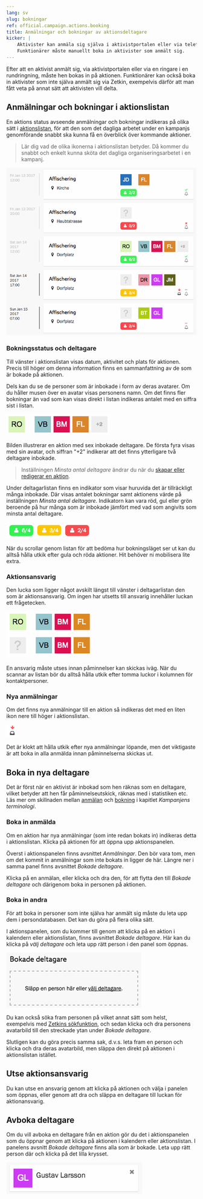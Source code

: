 ```yaml
---
lang: sv
slug: bokningar
ref: official.campaign.actions.booking
title: Anmälningar och bokningar av aktionsdeltagare
kicker: |
    Aktivister kan anmäla sig själva i aktivistportalen eller via telefon.
    Funktionärer måste manuellt boka in aktivister som anmält sig.
---
```


Efter att en aktivist anmält sig, via aktivistportalen eller via en ringare i
en rundringning, måste hen bokas in på aktionen. Funktionärer kan också boka
in aktivister som inte själva anmält sig via Zetkin, exempelvis därför att man
fått veta på annat sätt att aktivisten vill delta.

## Anmälningar och bokningar i aktionslistan
En aktions status avseende anmälningar och bokningar indikeras på olika sätt i
[aktionslistan](../#organisera-med-aktionslistan), för att den som det dagliga
arbetet under en kampanjs genomförande snabbt ska kunna få en överblick över
kommande aktioner.

> Lär dig vad de olika ikonerna i aktionslistan betyder. Då kommer du snabbt
> och enkelt kunna sköta det dagliga organiseringsarbetet i en kampanj.

![Indikatorer i aktionslistan](./indikatorer-i-aktionslistan.png)

### Bokningsstatus och deltagare
Till vänster i aktionslistan visas datum, aktivitet och plats för aktionen.
Precis till höger om denna information finns en sammanfattning av de som
är bokade på aktionen.

Dels kan du se de personer som är inbokade i form av deras avatarer. Om du
håller musen över en avatar visas personens namn. Om det finns fler bokningar än
vad som kan visas direkt i listan indikeras antalet med en siffra sist i listan.

![Deltagare](./deltagare.png)

Bilden illustrerar en aktion med sex inbokade deltagare. De första fyra visas
med sin avatar, och siffran "+2" indikerar att det finns ytterligare två
deltagare inbokade.

> Inställningen _Minsta antal deltagare_ ändrar du när du [skapar eller
> redigerar en aktion](../skapa-och-redigera).

Under deltagarlistan finns en indikator som visar huruvida det är tillräckligt
många inbokade. Där visas antalet bokningar samt aktionens värde på
inställningen _Minsta antal deltagare_. Indikatorn kan vara röd, gul eller
grön beroende på hur många som är inbokade jämfört med vad som angivits som
minsta antal deltagare.

![Bokningsstatus](./bokningsstatus.png)

När du scrollar genom listan för att bedöma hur bokningsläget ser ut kan du
alltså hålla utkik efter gula och röda aktioner. Hit behöver ni mobilisera
lite extra.

### Aktionsansvarig
Den lucka som ligger något avskilt längst till vänster i deltagarlistan den som
är aktionsansvarig. Om ingen har utsetts till ansvarig innehåller luckan ett
frågetecken.

![Aktionsansvarig](./ansvarig.png)

En ansvarig måste utses innan påminnelser kan skickas iväg. När du scannar
av listan bör du alltså hålla utkik efter tomma luckor i kolumnen för
kontaktpersoner.

### Nya anmälningar
Om det finns nya anmälningar till en aktion så indikeras det med en liten ikon
nere till höger i aktionslistan.

![Nya anmälningar](./anmalningar.png)

Det är klokt att hålla utkik efter nya anmälningar löpande, men det viktigaste
är att boka in alla anmälda innan påminnelserna skickas ut.

## Boka in nya deltagare
Det är först när en aktivist är inbokad som hen räknas som en deltagare, vilket
betyder att hen får påminnelseutskick, räknas med i statistiken etc. Läs mer om
skillnaden mellan [anmälan](../../grunderna#anmlan) och [bokning](../../grunderna#bokning)
i kapitlet _Kampanjens terminologi_.

### Boka in anmälda
Om en aktion har nya anmälningar (som inte redan bokats in) indikeras detta i
aktionslistan. Klicka på aktionen för att öppna upp aktionspanelen.

Överst i aktionspanelen finns avsnittet _Anmälningar_. Den bör vara tom, men
om det kommit in anmälningar som inte bokats in ligger de här. Längre ner i
samma panel finns avsnittet _Bokade deltagare_.

Klicka på en anmälan, eller klicka och dra den, för att flytta den till _Bokade
deltagare_ och därigenom boka in personen på aktionen.

### Boka in andra
För att boka in personer som inte själva har anmält sig måste du leta upp dem
i persondatabasen. Det kan du göra på flera olika sätt.

I aktionspanelen, som du kommer till genom att klicka på en aktion i kalendern
eller aktionslistan, finns avsnittet _Bokade deltagare_. Här kan du klicka på
_välj deltagare_ och leta upp rätt person i den panel som öppnas.

![Välj deltagare](./valj-deltagare.png)

Du kan också söka fram personen på vilket annat sätt som helst, exempelvis med
[Zetkins sökfunktion](/sv/for-funktionarer/zetkin-organize/sok/), och sedan
klicka och dra personens avatarbild till den streckade ytan under _Bokade
deltagare_.

Slutligen kan du göra precis samma sak, d.v.s. leta fram en person och klicka
och dra deras avatarbild, men släppa den direkt på aktionen i aktionslistan
istället.

## Utse aktionsansvarig
Du kan utse en ansvarig genom att klicka på aktionen och välja i panelen som
öppnas, eller genom att dra och släppa en deltagare till luckan för
aktionansvarig.

## Avboka deltagare
Om du vill avboka en deltagare från en aktion gör du det i aktionspanelen som
du öppnar genom att klicka på aktionen i kalendern eller aktionslistan. I
panelens avsnitt _Bokade deltagare_ finns alla som är bokade. Leta upp rätt
person där och klicka på det lilla krysset.

![Avboka deltagare](./avboka-deltagare.png)
